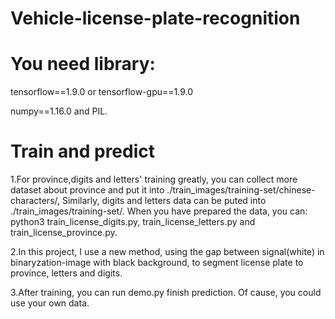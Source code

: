 # Vehicle-license-plate-recognition

# You need library:
   
   tensorflow==1.9.0 or tensorflow-gpu==1.9.0
   
   numpy==1.16.0 and PIL.

# Train and predict
1.For province,digits and letters' training greatly, you can collect more dataset about province and put it into ./train_images/training-set/chinese-characters/, Similarly, digits and letters data can be puted into ./train_images/training-set/. When you have prepared the data, you can: python3 train_license_digits.py, train_license_letters.py and train_license_province.py.

2.In this project, I use a new method, using the gap between signal(white)  in binaryzation-image with black background, to segment license plate to province, letters and digits.

3.After training, you can run demo.py finish prediction. Of cause, you could use your own data.
